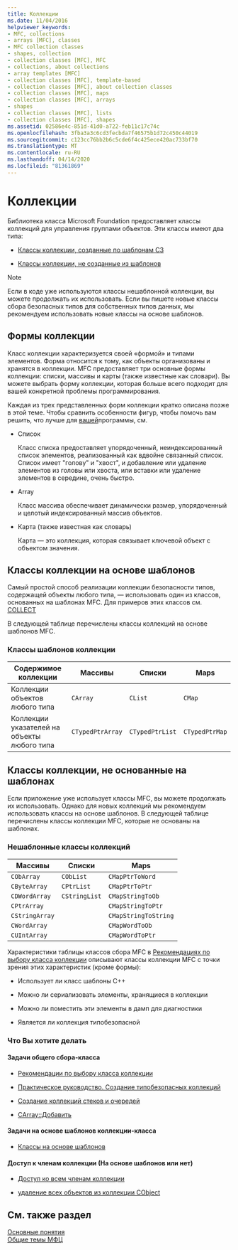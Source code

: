```yaml
---
title: Коллекции
ms.date: 11/04/2016
helpviewer_keywords:
- MFC, collections
- arrays [MFC], classes
- MFC collection classes
- shapes, collection
- collection classes [MFC], MFC
- collections, about collections
- array templates [MFC]
- collection classes [MFC], template-based
- collection classes [MFC], about collection classes
- collection classes [MFC], maps
- collection classes [MFC], arrays
- shapes
- collection classes [MFC], lists
- collection classes [MFC], shapes
ms.assetid: 02586e4c-851d-41d0-a722-feb11c17c74c
ms.openlocfilehash: 3fba3a3c6cd3fecbda7f46575b1d72c450c44019
ms.sourcegitcommit: c123cc76bb2b6c5cde6f4c425ece420ac733bf70
ms.translationtype: MT
ms.contentlocale: ru-RU
ms.lasthandoff: 04/14/2020
ms.locfileid: "81361869"
---
```

# <a name="collections"></a>Коллекции

Библиотека класса Microsoft Foundation предоставляет классы коллекций для управления группами объектов. Эти классы имеют два типа:

- [Классы коллекции, созданные по шаблонам СЗ](#_core_the_template_based_collection_classes)

- [Классы коллекции, не созданные из шаблонов](#_core_the_collection_classes_not_based_on_templates)

> [!NOTE]
> Если в коде уже используются классы нешаблонной коллекции, вы можете продолжать их использовать. Если вы пишете новые классы сбора безопасных типов для собственных типов данных, мы рекомендуем использовать новые классы на основе шаблонов.

## <a name="collection-shapes"></a><a name="_core_collection_shapes"></a>Формы коллекции

Класс коллекции характеризуется своей «формой» и типами элементов. Форма относится к тому, как объекты организованы и хранятся в коллекции. MFC предоставляет три основные формы коллекции: списки, массивы и карты (также известные как словари). Вы можете выбрать форму коллекции, которая больше всего подходит для вашей конкретной проблемы программирования.

Каждая из трех представленных форм коллекции кратко описана позже в этой теме. Чтобы сравнить особенности фигур, чтобы помочь вам решить, что лучше для [вашей](../mfc/recommendations-for-choosing-a-collection-class.md)программы, см.

- Список

   Класс списка предоставляет упорядоченный, неиндексированный список элементов, реализованный как вдвойне связанный список. Список имеет "голову" и "хвост", и добавление или удаление элементов из головы или хвоста, или вставки или удаление элементов в середине, очень быстро.

- Array

   Класс массива обеспечивает динамически размер, упорядоченный и целотый индексированный массив объектов.

- Карта (также известная как словарь)

   Карта — это коллекция, которая связывает ключевой объект с объектом значения.

## <a name="the-template-based-collection-classes"></a><a name="_core_the_template_based_collection_classes"></a>Классы коллекции на основе шаблонов

Самый простой способ реализации коллекции безопасности типов, содержащей объекты любого типа, — использовать один из классов, основанных на шаблонах MFC. Для примеров этих классов см. [COLLECT](../overview/visual-cpp-samples.md)

В следующей таблице перечислены классы коллекций на основе шаблонов MFC.

### <a name="collection-template-classes"></a>Классы шаблонов коллекции

|Содержимое коллекции|Массивы|Списки|Maps|
|-------------------------|------------|-----------|----------|
|Коллекции объектов любого типа|`CArray`|`CList`|`CMap`|
|Коллекции указателей на объекты любого типа|`CTypedPtrArray`|`CTypedPtrList`|`CTypedPtrMap`|

## <a name="the-collection-classes-not-based-on-templates"></a><a name="_core_the_collection_classes_not_based_on_templates"></a>Классы коллекции, не основанные на шаблонах

Если приложение уже использует классы MFC, вы можете продолжать их использовать. Однако для новых коллекций мы рекомендуем использовать классы на основе шаблонов. В следующей таблице перечислены классы коллекции MFC, которые не основаны на шаблонах.

### <a name="nontemplate-collection-classes"></a>Нешаблонные классы коллекций

|Массивы|Списки|Maps|
|------------|-----------|----------|
|`CObArray`|`CObList`|`CMapPtrToWord`|
|`CByteArray`|`CPtrList`|`CMapPtrToPtr`|
|`CDWordArray`|`CStringList`|`CMapStringToOb`|
|`CPtrArray`||`CMapStringToPtr`|
|`CStringArray`||`CMapStringToString`|
|`CWordArray`||`CMapWordToOb`|
|`CUIntArray`||`CMapWordToPtr`|

Характеристики таблицы классов сбора MFC в [Рекомендациях по выбору класса коллекции](../mfc/recommendations-for-choosing-a-collection-class.md) описывают классы коллекции MFC с точки зрения этих характеристик (кроме формы):

- Использует ли класс шаблоны C++

- Можно ли сериализовать элементы, хранящиеся в коллекции

- Можно ли поместить эти элементы в дамп для диагностики

- Является ли коллекция типобезопасной

### <a name="what-do-you-want-to-do"></a>Что Вы хотите делать

#### <a name="general-collection-class-tasks"></a>Задачи общего сбора-класса

- [Рекомендации по выбору класса коллекции](../mfc/recommendations-for-choosing-a-collection-class.md)

- [Практическое руководство. Создание типобезопасных коллекций](../mfc/how-to-make-a-type-safe-collection.md)

- [Создание коллекций стеков и очередей](../mfc/creating-stack-and-queue-collections.md)

- [CArray::Добавить](../mfc/reference/carray-class.md#add)

#### <a name="template-based-collection-class-tasks"></a>Задачи на основе шаблонов коллекции-класса

- [Классы на основе шаблонов](../mfc/template-based-classes.md)

#### <a name="accessing-the-members-of-a-collection-template-based-or-not"></a>Доступ к членам коллекции (На основе шаблонов или нет)

- [Доступ ко всем членам коллекции](../mfc/accessing-all-members-of-a-collection.md)

- [удаление всех объектов из коллекции CObject](../mfc/deleting-all-objects-in-a-cobject-collection.md)

## <a name="see-also"></a>См. также раздел

[Основные понятия](../mfc/mfc-concepts.md)<br/>
[Общие темы МФЦ](../mfc/general-mfc-topics.md)
